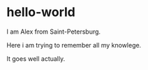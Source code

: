# hello-world
I am Alex from Saint-Petersburg.

Here i am trying to remember all my knowlege.

It goes well actually.
